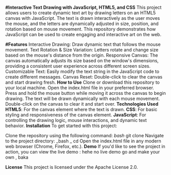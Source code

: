 **#Interactive Text Drawing with JavaScript, HTML5, and CSS**
This project allows users to create dynamic text art by drawing letters on an HTML5 canvas with JavaScript. The text is drawn interactively as the user moves the mouse, and the letters are dynamically adjusted in size, position, and rotation based on mouse movement. This repository demonstrates how JavaScript can be used to create engaging and interactive art on the web.

**#Features**
Interactive Drawing: Draw dynamic text that follows the mouse movement.
Text Rotation & Size Variation: Letters rotate and change size based on the mouse's distance from the origin.
Responsive Canvas: The canvas automatically adjusts its size based on the window's dimensions, providing a consistent user experience across different screen sizes.
Customizable Text: Easily modify the text string in the JavaScript code to create different messages.
Canvas Reset: Double-click to clear the canvas and start drawing fresh.
**How to Use**
Clone or download this repository to your local machine.
Open the index.html file in your preferred browser.
Press and hold the mouse button while moving it across the canvas to begin drawing.
The text will be drawn dynamically with each mouse movement.
Double-click on the canvas to clear it and start over.
**Technologies Used**
**HTML5**: For the canvas element where the text is drawn.
**CSS**: For basic styling and responsiveness of the canvas element.
**JavaScript**: For controlling the drawing logic, mouse interactions, and dynamic text behavior.
**Installation**
To get started with this project:

Clone the repository using the following command:
_bash_
git clone <repository-url>
Navigate to the project directory:
_bash _
cd <project-directory>
Open the index.html file in any modern web browser (Chrome, Firefox, etc.).
**Demo**
If you'd like to see the project in action, you can view the live demo : hehe no live demo go and make your own , baka 

**License**
This project is licensed under the Apache License 2.0.
